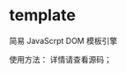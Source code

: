# template
简易 JavaScrpt DOM 模板引擎

使用方法：
详情请查看源码；
<script src="xxxx/template.js"></script>
<script id="ul-template" type="text/template">
  <% data.forEach(funcntion(item){ %>
  <li><%= item.text %></li>
  <% }) %>
</script>

<script>
    var ulData = [
      {
        className: 'class1',
        text: 'text1'
      },
      {
        className: 'class2',
        text: 'text2'
      },
      {
        className: 'class3',
        text: 'text3'
      }
    ];
    var ul = document.getElementById('ul'),
        ulTemplate = document.getElementById('ul-template');
    ul.innterHTML = template(ulTemplate.innerHTML, ulData);
</script>
